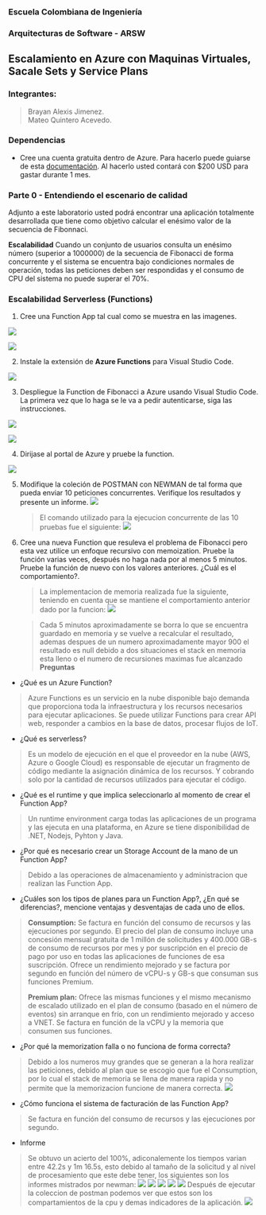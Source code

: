 ### Escuela Colombiana de Ingeniería
### Arquitecturas de Software - ARSW

## Escalamiento en Azure con Maquinas Virtuales, Sacale Sets y Service Plans
### Integrantes:

> Brayan Alexis Jimenez.\
> Mateo Quintero Acevedo.
### Dependencias
* Cree una cuenta gratuita dentro de Azure. Para hacerlo puede guiarse de esta [documentación](https://azure.microsoft.com/en-us/free/search/?&ef_id=Cj0KCQiA2ITuBRDkARIsAMK9Q7MuvuTqIfK15LWfaM7bLL_QsBbC5XhJJezUbcfx-qAnfPjH568chTMaAkAsEALw_wcB:G:s&OCID=AID2000068_SEM_alOkB9ZE&MarinID=alOkB9ZE_368060503322_%2Bazure_b_c__79187603991_kwd-23159435208&lnkd=Google_Azure_Brand&dclid=CjgKEAiA2ITuBRDchty8lqPlzS4SJAC3x4k1mAxU7XNhWdOSESfffUnMNjLWcAIuikQnj3C4U8xRG_D_BwE). Al hacerlo usted contará con $200 USD para gastar durante 1 mes.

### Parte 0 - Entendiendo el escenario de calidad

Adjunto a este laboratorio usted podrá encontrar una aplicación totalmente desarrollada que tiene como objetivo calcular el enésimo valor de la secuencia de Fibonnaci.

**Escalabilidad**
Cuando un conjunto de usuarios consulta un enésimo número (superior a 1000000) de la secuencia de Fibonacci de forma concurrente y el sistema se encuentra bajo condiciones normales de operación, todas las peticiones deben ser respondidas y el consumo de CPU del sistema no puede superar el 70%.

### Escalabilidad Serverless (Functions)

1. Cree una Function App tal cual como se muestra en las  imagenes.

![](images/part3/part3-function-config.png)

![](images/part3/part3-function-configii.png)

2. Instale la extensión de **Azure Functions** para Visual Studio Code.

![](images/part3/part3-install-extension.png)

3. Despliegue la Function de Fibonacci a Azure usando Visual Studio Code. La primera vez que lo haga se le va a pedir autenticarse, siga las instrucciones.

![](images/part3/part3-deploy-function-1.png)

![](images/part3/part3-deploy-function-2.png)

4. Dirijase al portal de Azure y pruebe la function.

![](images/part3/part3-test-function.png)

5. Modifique la coleción de POSTMAN con NEWMAN de tal forma que pueda enviar 10 peticiones concurrentes. Verifique los resultados y presente un informe.
   ![](images/img3.png)
   >El comando utilizado para la ejecucion concurrente de las 10 pruebas fue el siguiente:
   ![](images/img4.png)
6. Cree una nueva Function que resuleva el problema de Fibonacci pero esta vez utilice un enfoque recursivo con memoization. Pruebe la función varias veces, después no haga nada por al menos 5 minutos. Pruebe la función de nuevo con los valores anteriores. ¿Cuál es el comportamiento?.
   >La implementacion de memoria realizada fue la siguiente, teniendo
   > en cuenta que se mantiene el comportamiento anterior dado por la
   > funcion:
   ![](images/img5.png)

   >Cada 5 minutos aproximadamente se borra lo que se encuentra guardado en memoria y
   > se vuelve a recalcular el resultado, ademas despues de un numero
   > aproximadamente mayor 900 el resultado es null debido a dos
   > situaciones el stack en memoria esta lleno o el numero de
   > recursiones maximas fue alcanzado
**Preguntas**

* ¿Qué es un Azure Function?
> Azure Functions es un servicio en la nube disponible bajo demanda que proporciona toda la infraestructura y los recursos
> necesarios para ejecutar aplicaciones.
> Se puede utilizar Functions para crear API web, responder a cambios en la base de datos, procesar flujos de IoT.
> 
* ¿Qué es serverless?
> Es un modelo de ejecución en el que el proveedor en la nube (AWS, Azure o Google Cloud) es responsable de ejecutar un
> fragmento de código mediante la asignación dinámica de los recursos. Y cobrando solo por la cantidad de recursos utilizados
> para ejecutar el código.
* ¿Qué es el runtime y que implica seleccionarlo al momento de crear el Function App?
>Un runtime environment carga todas las aplicaciones de un programa
> y las ejecuta en una plataforma, en Azure se tiene disponibilidad
> de .NET, Nodejs, Pyhton y Java.
* ¿Por qué es necesario crear un Storage Account de la mano de un Function App?
> Debido a las operaciones de almacenamiento y administracion que
> realizan las Function App.
* ¿Cuáles son los tipos de planes para un Function App?, ¿En qué se diferencias?, mencione ventajas y desventajas de cada uno de ellos.
> **Consumption:** Se factura en
> función del consumo de recursos y las ejecuciones por segundo. El
> precio del plan de consumo incluye una concesión mensual gratuita
> de 1 millón de solicitudes y 400.000 GB-s de consumo de recursos
> por mes y por suscripción en el precio de pago por uso en todas
> las aplicaciones de funciones de esa suscripción. Ofrece un rendimiento mejorado y se factura
> por segundo en función del número de vCPU-s y GB-s que
> consuman sus funciones Premium.
> 
> **Premium plan:** Ofrece las
> mismas funciones y el mismo mecanismo de escalado utilizado en el
> plan de consumo (basado en el número de eventos) sin arranque en
> frío, con un rendimiento mejorado y acceso a VNET. Se factura en función de la vCPU y la memoria
> que consumen sus funciones.
* ¿Por qué la memorization falla o no funciona de forma correcta?
> Debido a los numeros muy grandes que se generan a la hora realizar
> las peticiones, debido al plan que se escogio que fue el
> Consumption, por lo cual el stack de memoria se llena de manera
> rapida y no permite que la memorizacion funcione de manera
> correcta.
![](images/img1.png)
* ¿Cómo funciona el sistema de facturación de las Function App?

> Se factura en función del consumo de recursos y las ejecuciones
> por segundo.
* Informe
> Se obtuvo un acierto
> del 100%, adiconalemente los tiempos varian entre 42.2s y 1m 16.5s, esto
> debido al tamaño de la solicitud y al nivel de procesamiento que este
> debe tener, los siguientes son los informes mistrados por newman:
  ![](images/p1.png)
  ![](images/p2.png)
  ![](images/p3.png)
  ![](images/p4.png)
  ![](images/p5.png)
>Después de ejecutar la coleccion de postman podemos ver que estos son los compartamientos de la cpu y demas indicadores de la aplicación.
  ![](images/img2.png)
